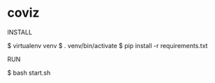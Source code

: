 # coviz

INSTALL

$ virtualenv venv
$ . venv/bin/activate
$ pip install -r requirements.txt


RUN

$ bash start.sh
